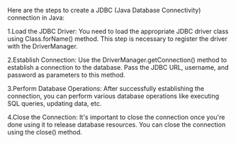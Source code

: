 Here are the steps to create a JDBC (Java Database Connectivity) connection in Java:

1.Load the JDBC Driver:
You need to load the appropriate JDBC driver class using Class.forName() method. This step is necessary to register the driver with the DriverManager.

2.Establish Connection:
Use the DriverManager.getConnection() method to establish a connection to the database. Pass the JDBC URL, username, and password as parameters to this method.

3.Perform Database Operations:
After successfully establishing the connection, you can perform various database operations like executing SQL queries, updating data, etc.

4.Close the Connection:
It's important to close the connection once you're done using it to release database resources. You can close the connection using the close() method.
